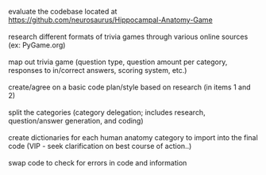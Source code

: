 evaluate the codebase located at https://github.com/neurosaurus/Hippocampal-Anatomy-Game<br><br>
research different formats of trivia games through various online sources (ex: PyGame.org)<br><br>
map out trivia game (question type, question amount per category, responses to in/correct answers, scoring system, etc.)<br><br>
create/agree on a basic code plan/style based on research (in items 1 and 2)<br><br>
split the categories (category delegation; includes research, question/answer generation, and coding)<br><br>
create dictionaries for each human anatomy category to import into the final code (VIP - seek clarification on best course of action..)<br><br>
swap code to check for errors in code and information<br><br>
